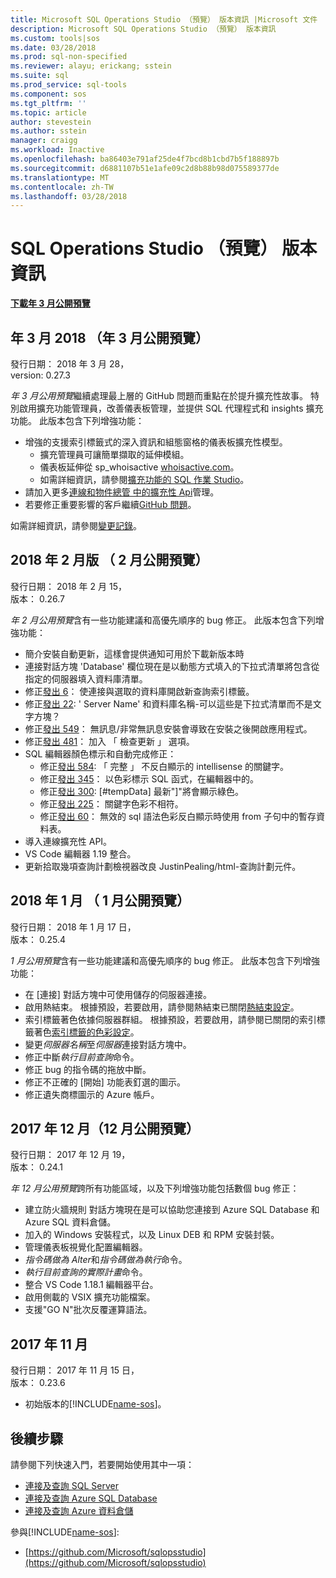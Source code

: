 ```yaml
---
title: Microsoft SQL Operations Studio （預覽） 版本資訊 |Microsoft 文件
description: Microsoft SQL Operations Studio （預覽） 版本資訊
ms.custom: tools|sos
ms.date: 03/28/2018
ms.prod: sql-non-specified
ms.reviewer: alayu; erickang; sstein
ms.suite: sql
ms.prod_service: sql-tools
ms.component: sos
ms.tgt_pltfrm: ''
ms.topic: article
author: stevestein
ms.author: sstein
manager: craigg
ms.workload: Inactive
ms.openlocfilehash: ba86403e791af25de4f7bcd8b1cbd7b5f188897b
ms.sourcegitcommit: d6881107b51e1afe09c2d8b88b98d075589377de
ms.translationtype: MT
ms.contentlocale: zh-TW
ms.lasthandoff: 03/28/2018
---
```

# <a name="sql-operations-studio-preview-release-notes"></a>SQL Operations Studio （預覽） 版本資訊

**[下載年 3 月公開預覽](download.md)**

## <a name="march-2018-march-public-preview"></a>年 3 月 2018 （年 3 月公開預覽）

發行日期： 2018 年 3 月 28，  
version: 0.27.3

*年 3 月公用預覽*繼續處理最上層的 GitHub 問題而重點在於提升擴充性故事。 特別啟用擴充功能管理員，改善儀表板管理，並提供 SQL 代理程式和 insights 擴充功能。 此版本包含下列增強功能：

- 增強的支援索引標籤式的深入資訊和組態窗格的儀表板擴充性模型。
   - 擴充管理員可讓簡單擷取的延伸模組。
   - 儀表板延伸從 sp_whoisactive [whoisactive.com](http://www.whoisactive.com)。
   - 如需詳細資訊，請參閱[擴充功能的 SQL 作業 Studio](extensions.md)。
- 請加入更多[連線和物件總管 中的擴充性 Api](https://github.com/Microsoft/sqlopsstudio/wiki/Extensibility-API)管理。
- 若要修正重要影響的客戶繼續[GitHub 問題](https://github.com/Microsoft/sqlopsstudio/issues)。

如需詳細資訊，請參閱[變更記錄](https://github.com/Microsoft/sqlopsstudio/blob/master/CHANGELOG.md)。


## <a name="february-2018-february-public-preview"></a>2018 年 2 月版 （ 2 月公開預覽）

發行日期： 2018 年 2 月 15，  
版本： 0.26.7

*年 2 月公用預覽*含有一些功能建議和高優先順序的 bug 修正。 此版本包含下列增強功能：

- 簡介安裝自動更新，這樣會提供通知可用於下載新版本時 
- 連接對話方塊 'Database' 欄位現在是以動態方式填入的下拉式清單將包含從指定的伺服器填入資料庫清單。
- 修正[發出 6](https://github.com/Microsoft/sqlopsstudio/issues/6)： 使連接與選取的資料庫開啟新查詢索引標籤。
- 修正[發出 22](https://github.com/Microsoft/sqlopsstudio/issues/22): ' Server Name' 和資料庫名稱-可以這些是下拉式清單而不是文字方塊？
- 修正[發出 549](https://github.com/Microsoft/sqlopsstudio/issues/549)： 無訊息/非常無訊息安裝會導致在安裝之後開啟應用程式。
- 修正[發出 481](https://github.com/Microsoft/sqlopsstudio/issues/481)： 加入 「 檢查更新 」 選項。
- SQL 編輯器顏色標示和自動完成修正：
   - 修正[發出 584](https://github.com/Microsoft/sqlopsstudio/issues/584): 「 完整 」 不反白顯示的 intellisense 的關鍵字。
   - 修正[發出 345](https://github.com/Microsoft/sqlopsstudio/issues/345)： 以色彩標示 SQL 函式，在編輯器中的。
   - 修正[發出 300](https://github.com/Microsoft/sqlopsstudio/issues/300): [#tempData] 最新"]"將會顯示綠色。
   - 修正[發出 225](https://github.com/Microsoft/sqlopsstudio/issues/225)： 關鍵字色彩不相符。
   - 修正[發出 60](https://github.com/Microsoft/sqlopsstudio/issues/60)： 無效的 sql 語法色彩反白顯示時使用 from 子句中的暫存資料表。
- 導入連線擴充性 API。
- VS Code 編輯器 1.19 整合。
- 更新拾取幾項查詢計劃檢視器改良 JustinPealing/html-查詢計劃元件。


## <a name="january-2018-january-public-preview"></a>2018 年 1 月 （ 1 月公開預覽）

發行日期： 2018 年 1 月 17 日，  
版本： 0.25.4

*1 月公用預覽*含有一些功能建議和高優先順序的 bug 修正。 此版本包含下列增強功能：

- 在 [連接] 對話方塊中可使用儲存的伺服器連接。
- 啟用熱結束。 根據預設，若要啟用，請參閱熱結束已關閉[熱結束設定](settings.md#hot-exit)。
- 索引標籤著色依據伺服器群組。 根據預設，若要啟用，請參閱已關閉的索引標籤著色[索引標籤的色彩設定](settings.md#tab-color)。
- 變更*伺服器名稱*至*伺服器*連接對話方塊中。
- 修正中斷*執行目前查詢*命令。
- 修正 bug 的指令碼的拖放中斷。
- 修正不正確的 [開始] 功能表釘選的圖示。
- 修正遺失商標圖示的 Azure 帳戶。


## <a name="december-2017-december-public-preview"></a>2017 年 12 月（12 月公開預覽）

發行日期： 2017 年 12 月 19，  
版本： 0.24.1

*年 12 月公用預覽*跨所有功能區域，以及下列增強功能包括數個 bug 修正：

- 建立防火牆規則 對話方塊現在是可以協助您連接到 Azure SQL Database 和 Azure SQL 資料倉儲。
- 加入的 Windows 安裝程式，以及 Linux DEB 和 RPM 安裝封裝。
- 管理儀表板視覺化配置編輯器。
- *指令碼做為 Alter*和*指令碼做為執行*命令。
- *執行目前查詢的實際計畫*命令。
- 整合 VS Code 1.18.1 編輯器平台。
- 啟用側載的 VSIX 擴充功能檔案。
- 支援"GO N"批次反覆運算語法。


## <a name="november-2017"></a>2017 年 11 月

發行日期： 2017 年 11 月 15 日，  
版本： 0.23.6

- 初始版本的[!INCLUDE[name-sos](../includes/name-sos-short.md)]。


## <a name="next-steps"></a>後續步驟

請參閱下列快速入門，若要開始使用其中一項：
- [連接及查詢 SQL Server](quickstart-sql-server.md)
- [連接及查詢 Azure SQL Database](quickstart-sql-database.md)
- [連接及查詢 Azure 資料倉儲](quickstart-sql-dw.md)

參與[!INCLUDE[name-sos](../includes/name-sos-short.md)]:
- [https://github.com/Microsoft/sqlopsstudio](https://github.com/Microsoft/sqlopsstudio)
